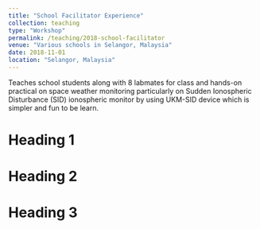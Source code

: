 ```yaml
---
title: "School Facilitator Experience"
collection: teaching
type: "Workshop"
permalink: /teaching/2018-school-facilitator
venue: "Various schools in Selangor, Malaysia"
date: 2018-11-01
location: "Selangor, Malaysia"
---
```


Teaches school students along with 8 labmates for class and hands-on practical on space weather monitoring particularly on Sudden Ionospheric Disturbance (SID) ionospheric monitor by using UKM-SID device which is simpler and fun to be learn.

Heading 1
======

Heading 2
======

Heading 3
======

